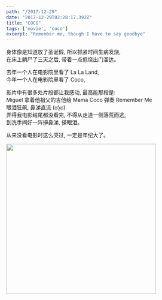 ```yaml
---
path: "/2017-12-29"
date: "2017-12-29T02:28:17.392Z"
title: "COCO"
tags: ['movie', 'coco']
excerpt: "Remember me, though I have to say goodbye"
---
```


身体像是知道放了圣诞假, 所以抓紧时间生病发烧, <br/>
在床上躺尸了三天之后, 带着一点低烧出门溜达。<br/>

去年一个人在电影院里看了 La La Land, <br/>
今年一个人在电影院里看了 Coco, <br/>

影片中有很多处片段都让我感动, 最高能那段是: <br/>
Miguel 拿着他祖父的吉他给 Mama Coco 弹奏 Remember Me<br/>
眼泪狂飙, 鼻涕直流 (ಥʖ̯ಥ)<br/>
弄得我电影结尾都没看完, 不得从走道一侧落荒而逃, <br/>
到洗手间好一阵擤鼻涕, 搽眼泪。<br/>

从来没看电影时这么哭过, 一定是年纪大了。<br/>
<!-- <iframe 
    width="420" 
    height="315" 
    src="https://www.youtube.com/embed/6Bs2gSkXLXk?autoplay=0&controls=0&showinfo=0&loop=1">
</iframe> -->

<img style="width:400px;" src="https://pbs.twimg.com/media/DQYQpndUQAA8uoq.jpg"/>
